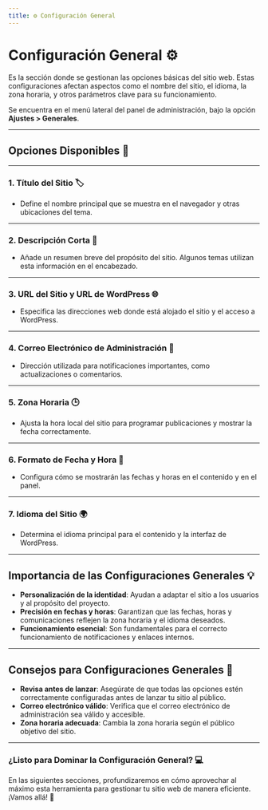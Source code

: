 ```yaml
---
title: ⚙️ Configuración General
---
```


# Configuración General ⚙️

Es la sección donde se gestionan las opciones básicas del sitio web. Estas configuraciones afectan aspectos como el nombre del sitio, el idioma, la zona horaria, y otros parámetros clave para su funcionamiento.

Se encuentra en el menú lateral del panel de administración, bajo la opción **Ajustes > Generales**.

---

## Opciones Disponibles 🧩

---

### 1. **Título del Sitio** 🏷️
   - Define el nombre principal que se muestra en el navegador y otras ubicaciones del tema.

---

### 2. **Descripción Corta** 📝
   - Añade un resumen breve del propósito del sitio. Algunos temas utilizan esta información en el encabezado.

---

### 3. **URL del Sitio y URL de WordPress** 🌐
   - Especifica las direcciones web donde está alojado el sitio y el acceso a WordPress.

---

### 4. **Correo Electrónico de Administración** 📧
   - Dirección utilizada para notificaciones importantes, como actualizaciones o comentarios.

---

### 5. **Zona Horaria** 🕒
   - Ajusta la hora local del sitio para programar publicaciones y mostrar la fecha correctamente.

---

### 6. **Formato de Fecha y Hora** 📅
   - Configura cómo se mostrarán las fechas y horas en el contenido y en el panel.

---

### 7. **Idioma del Sitio** 🌍
   - Determina el idioma principal para el contenido y la interfaz de WordPress.

---

## Importancia de las Configuraciones Generales 💡

- **Personalización de la identidad**: Ayudan a adaptar el sitio a los usuarios y al propósito del proyecto.
- **Precisión en fechas y horas**: Garantizan que las fechas, horas y comunicaciones reflejen la zona horaria y el idioma deseados.
- **Funcionamiento esencial**: Son fundamentales para el correcto funcionamiento de notificaciones y enlaces internos.

---

## Consejos para Configuraciones Generales 🚀

- **Revisa antes de lanzar**: Asegúrate de que todas las opciones estén correctamente configuradas antes de lanzar tu sitio al público.
- **Correo electrónico válido**: Verifica que el correo electrónico de administración sea válido y accesible.
- **Zona horaria adecuada**: Cambia la zona horaria según el público objetivo del sitio.

---

### ¿Listo para Dominar la Configuración General? 💻

En las siguientes secciones, profundizaremos en cómo aprovechar al máximo esta herramienta para gestionar tu sitio web de manera eficiente. ¡Vamos allá! 🚀